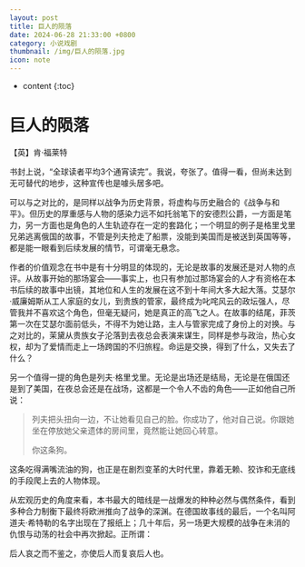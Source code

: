 ```yaml
---
layout: post
title: 巨人的陨落
date: 2024-06-28 21:33:00 +0800
category: 小说戏剧
thumbnail: /img/巨人的陨落.jpg
icon: note
---
```


* content
{:toc}

# 巨人的陨落

【英】肯·福莱特



书封上说，“全球读者平均3个通宵读完”。我说，夸张了。值得一看，但尚未达到无可替代的地步，这种宣传也是噱头居多吧。

可以与之对比的，是同样以战争为历史背景，将虚构与历史融合的《战争与和平》。但历史的厚重感与人物的感染力远不如托翁笔下的安德烈公爵，一方面是笔力，另一方面也是角色的人生轨迹存在一定的套路化；一个明显的例子是格里戈里兄弟逃离俄国的故事，不管是列夫抢走了船票，没能到美国而是被送到英国等等，都是能一眼看到后续发展的情节，可谓毫无悬念。

作者的价值观念在书中是有十分明显的体现的，无论是故事的发展还是对人物的点评。从故事开始的那场宴会——事实上，也只有参加过那场宴会的人才有资格在本书后续的故事中出镜，其地位和人生的发展在这不到十年间大多大起大落。艾瑟尔·威廉姆斯从工人家庭的女儿，到贵族的管家，最终成为叱咤风云的政坛强人，尽管我并不喜欢这个角色，但毫无疑问，她是真正的高飞之人。在故事的结尾，菲茨第一次在艾瑟尔面前低头，不得不为她让路，主人与管家完成了身份上的对换。与之对比的，茉黛从贵族女子沦落到去夜总会表演来谋生，同样是参与政治，热心女权，却为了爱情而走上一场跨国的不归旅程。命运是交换，得到了什么，又失去了什么？

另一个值得一提的角色是列夫·格里戈里。无论是出场还是结局，无论是在俄国还是到了美国，在夜总会还是在战场，这都是一个令人不齿的角色——正如他自己所说：

>列夫把头扭向一边，不让她看见自己的脸。你成功了，他对自己说。你跟她坐在停放她父亲遗体的房间里，竟然能让她回心转意。
>
>你这条狗。

这条吃得满嘴流油的狗，也正是在剧烈变革的大时代里，靠着无赖、狡诈和无底线的手段爬上去的人物体现。

从宏观历史的角度来看，本书最大的暗线是一战爆发的种种必然与偶然条件，看到多种合力制衡下最终将欧洲推向了战争的深渊。在德国故事线的最后，一个名叫阿道夫·希特勒的名字出现在了报纸上；几十年后，另一场更大规模的战争在未消的仇恨与动荡的社会中再次掀起。正所谓：

后人哀之而不鉴之，亦使后人而复哀后人也。

